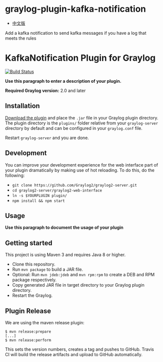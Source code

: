 # graylog-plugin-kafka-notification

* [中文版](./README_CN.md)

Add a kafka notification to send kafka messages if you have a log that meets the rules


# KafkaNotification Plugin for Graylog

[![Build Status](https://travis-ci.org/https://github.com/qingmg/graylog-plugin-kafka-notification.git.svg?branch=master)](https://travis-ci.org/https://github.com/qingmg/graylog-plugin-kafka-notification.git)

__Use this paragraph to enter a description of your plugin.__

**Required Graylog version:** 2.0 and later

Installation
------------

[Download the plugin](https://github.com/https://github.com/qingmg/graylog-plugin-kafka-notification.git/releases)
and place the `.jar` file in your Graylog plugin directory. The plugin directory
is the `plugins/` folder relative from your `graylog-server` directory by default
and can be configured in your `graylog.conf` file.

Restart `graylog-server` and you are done.

Development
-----------

You can improve your development experience for the web interface part of your plugin
dramatically by making use of hot reloading. To do this, do the following:

* `git clone https://github.com/Graylog2/graylog2-server.git`
* `cd graylog2-server/graylog2-web-interface`
* `ln -s $YOURPLUGIN plugin/`
* `npm install && npm start`

Usage
-----

__Use this paragraph to document the usage of your plugin__


Getting started
---------------

This project is using Maven 3 and requires Java 8 or higher.

* Clone this repository.
* Run `mvn package` to build a JAR file.
* Optional: Run `mvn jdeb:jdeb` and `mvn rpm:rpm` to create a DEB and RPM package respectively.
* Copy generated JAR file in target directory to your Graylog plugin directory.
* Restart the Graylog.

Plugin Release
--------------

We are using the maven release plugin:

```
$ mvn release:prepare
[...]
$ mvn release:perform
```

This sets the version numbers, creates a tag and pushes to GitHub. Travis CI will build the release artifacts and upload to GitHub automatically.
